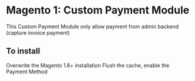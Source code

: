 # Magento 1: Custom Payment Module

This Custom Payment Module only allow payment from admin backend (capture invoice payment)

## To install
Overwrite the Magento 1.8+ installation
Flush the cache, enable the Payment Method

